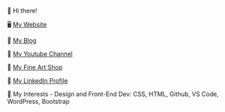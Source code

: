 👋 Hi there!

🖥 <a href="https://www.askdesign.biz">My Website</a>

💬 <a href="https://www.askdesign.biz/blog">My Blog</a>

💬 <a href="https://www.youtube.com/user/askdesign2">My Youtube Channel</a>

🎨 <a href="https://fineartamerica.com/profiles/anne-katzeff/shop">My Fine Art Shop</a>

📧 <a href="https://www.linkedin.com/in/annekatzeff/">My LinkedIn Profile</a>

🔭 My Interests - Design and Front-End Dev: CSS, HTML, Github, VS Code, WordPress, Bootstrap



<!--
**askdesign/askdesign** is a ✨ _special_ ✨ repository because its `README.md` (this file) appears on your GitHub profile.

Here are some ideas to get you started:

- 🔭 I’m currently working on ...
- 🌱 I’m currently learning ...
- 👯 I’m looking to collaborate on ...
- 🤔 I’m looking for help with ...
- 💬 Ask me about ...
- 📫 How to reach me: ...
- 😄 Pronouns: ...
- ⚡ Fun fact: ...
-->
